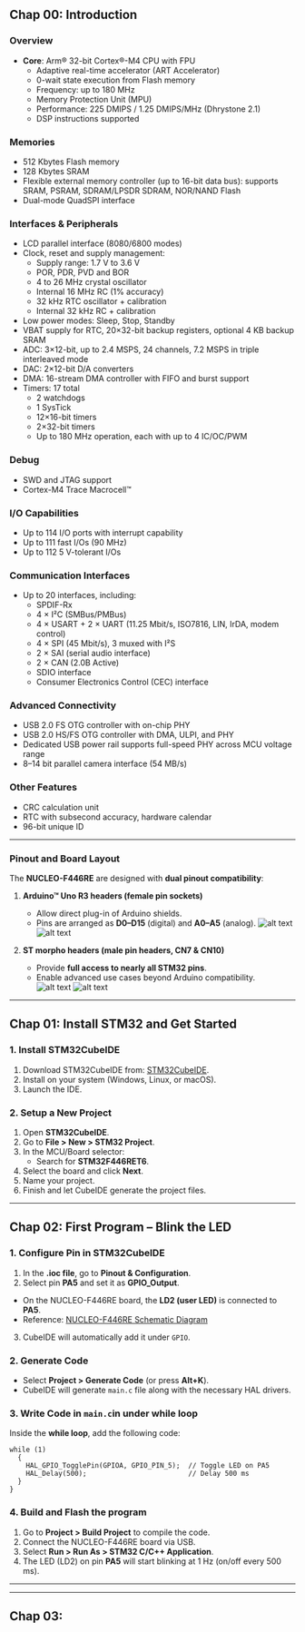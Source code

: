 ## Chap 00: Introduction

### Overview
- **Core**: Arm® 32-bit Cortex®-M4 CPU with FPU  
  - Adaptive real-time accelerator (ART Accelerator)  
  - 0-wait state execution from Flash memory  
  - Frequency: up to 180 MHz  
  - Memory Protection Unit (MPU)  
  - Performance: 225 DMIPS / 1.25 DMIPS/MHz (Dhrystone 2.1)  
  - DSP instructions supported  

### Memories
- 512 Kbytes Flash memory  
- 128 Kbytes SRAM  
- Flexible external memory controller (up to 16-bit data bus): supports SRAM, PSRAM, SDRAM/LPSDR SDRAM, NOR/NAND Flash  
- Dual-mode QuadSPI interface  

### Interfaces & Peripherals
- LCD parallel interface (8080/6800 modes)  
- Clock, reset and supply management:  
  - Supply range: 1.7 V to 3.6 V  
  - POR, PDR, PVD and BOR  
  - 4 to 26 MHz crystal oscillator  
  - Internal 16 MHz RC (1% accuracy)  
  - 32 kHz RTC oscillator + calibration  
  - Internal 32 kHz RC + calibration  
- Low power modes: Sleep, Stop, Standby  
- VBAT supply for RTC, 20×32-bit backup registers, optional 4 KB backup SRAM  
- ADC: 3×12-bit, up to 2.4 MSPS, 24 channels, 7.2 MSPS in triple interleaved mode  
- DAC: 2×12-bit D/A converters  
- DMA: 16-stream DMA controller with FIFO and burst support  
- Timers: 17 total  
  - 2 watchdogs  
  - 1 SysTick  
  - 12×16-bit timers  
  - 2×32-bit timers  
  - Up to 180 MHz operation, each with up to 4 IC/OC/PWM  

### Debug
- SWD and JTAG support  
- Cortex-M4 Trace Macrocell™  

### I/O Capabilities
- Up to 114 I/O ports with interrupt capability  
- Up to 111 fast I/Os (90 MHz)  
- Up to 112 5 V-tolerant I/Os  

### Communication Interfaces
- Up to 20 interfaces, including:  
  - SPDIF-Rx  
  - 4 × I²C (SMBus/PMBus)  
  - 4 × USART + 2 × UART (11.25 Mbit/s, ISO7816, LIN, IrDA, modem control)  
  - 4 × SPI (45 Mbit/s), 3 muxed with I²S  
  - 2 × SAI (serial audio interface)  
  - 2 × CAN (2.0B Active)  
  - SDIO interface  
  - Consumer Electronics Control (CEC) interface 

### Advanced Connectivity
- USB 2.0 FS OTG controller with on-chip PHY  
- USB 2.0 HS/FS OTG controller with DMA, ULPI, and PHY  
- Dedicated USB power rail supports full-speed PHY across MCU voltage range  
- 8–14 bit parallel camera interface (54 MB/s)  

### Other Features
- CRC calculation unit  
- RTC with subsecond accuracy, hardware calendar  
- 96-bit unique ID  

---

### Pinout and Board Layout 

The **NUCLEO-F446RE** are designed with **dual pinout compatibility**:

1. **Arduino™ Uno R3 headers (female pin sockets)**  
   - Allow direct plug-in of Arduino shields.  
   - Pins are arranged as **D0–D15** (digital) and **A0–A5** (analog).
   ![alt text](https://os.mbed.com/media/uploads/jeromecoutant/nucleo_f446re_arduino_left_2021_10_26.png)
 ![alt text](https://os.mbed.com/media/uploads/jeromecoutant/nucleo_f446re_arduino_right_2021_10_26.png)

2. **ST morpho headers (male pin headers, CN7 & CN10)**  
   - Provide **full access to nearly all STM32 pins**.  
   - Enable advanced use cases beyond Arduino compatibility.  
![alt text](https://os.mbed.com/media/uploads/jeromecoutant/nucleo_f446re_morpho_right_2021_10_26.png)
![alt text](https://os.mbed.com/media/uploads/jeromecoutant/nucleo_f446re_morpho_left_2021_10_26.png)


---

## Chap 01: Install STM32 and Get Started

### 1. Install STM32CubeIDE
1. Download STM32CubeIDE from: [STM32CubeIDE](https://www.st.com/en/development-tools/stm32cubeide.html).  
2. Install on your system (Windows, Linux, or macOS).  
3. Launch the IDE.

### 2. Setup a New Project
1. Open **STM32CubeIDE**.  
2. Go to **File > New > STM32 Project**.  
3. In the MCU/Board selector:  
   - Search for **STM32F446RET6**.  
4. Select the board and click **Next**.  
5. Name your project.  
6. Finish and let CubeIDE generate the project files.

   
---

## Chap 02: First Program – Blink the LED

### 1. Configure Pin in STM32CubeIDE
1. In the **.ioc file**, go to **Pinout & Configuration**.  
2. Select pin **PA5** and set it as **GPIO_Output**.  
  - On the NUCLEO-F446RE board, the **LD2 (user LED)** is connected to **PA5**.
  - Reference: [NUCLEO-F446RE Schematic Diagram](https://github.com/HuiLing226/Lim_Doc/blob/main/NUCLEO_F446RE_SCHEMATICS.pdf)
3. CubeIDE will automatically add it under `GPIO`.  

### 2. Generate Code
- Select **Project > Generate Code** (or press **Alt+K**).  
- CubeIDE will generate `main.c` file along with the necessary HAL drivers.

### 3. Write Code in `main.c`in under while loop
Inside the **while loop**, add the following code:

```
while (1)
  {
    HAL_GPIO_TogglePin(GPIOA, GPIO_PIN_5);  // Toggle LED on PA5
    HAL_Delay(500);                         // Delay 500 ms
  }
}
```

### 4. Build and Flash the program
1. Go to **Project > Build Project** to compile the code.
2. Connect the NUCLEO-F446RE board via USB.
3. Select **Run > Run As > STM32 C/C++ Application**.
4. The LED (LD2) on pin **PA5** will start blinking at 1 Hz (on/off every 500 ms).


---

---

## Chap 03: 
